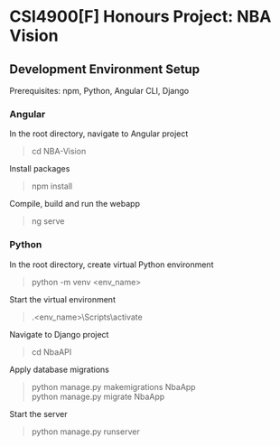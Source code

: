 # CSI4900[F] Honours Project: NBA Vision

## Development Environment Setup
Prerequisites: npm, Python, Angular CLI, Django 
### Angular
In the root directory, navigate to Angular project
>cd NBA-Vision

Install packages
>npm install

Compile, build and run the webapp
>ng serve

### Python
In the root directory, create virtual Python environment 
>python -m venv <env_name>

Start the virtual environment
>.\<env_name>\Scripts\activate

Navigate to Django project
>cd NbaAPI

Apply database migrations
>python manage.py makemigrations NbaApp \
>python manage.py migrate NbaApp 

Start the server
>python manage.py runserver
